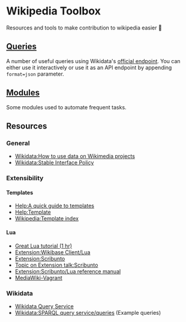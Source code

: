 # Wikipedia Toolbox
Resources and tools to make contribution to wikipedia easier 🙂

## [Queries](/queries)
A number of useful queries using Wikidata's [official endpoint](https://query.wikidata.org). You can either use it interactively or use it as an API endpoint by appending `format=json` parameter.

## [Modules](/modules)
Some modules used to automate frequent tasks.

## Resources
### General
 - [Wikidata:How to use data on Wikimedia projects](https://www.wikidata.org/wiki/Wikidata:How_to_use_data_on_Wikimedia_projects)
 - [Wikidata:Stable Interface Policy](https://www.wikidata.org/wiki/Wikidata:Stable_Interface_Policy)
 
### Extensibility
#### Templates
 - [Help:A quick guide to templates](https://en.wikipedia.org/wiki/Help:A_quick_guide_to_templates)
 - [Help:Template](https://en.wikipedia.org/wiki/Help:Template)
 - [Wikipedia:Template index](https://meta.wikimedia.org/wiki/Help:Advanced_templates)
 
#### Lua
 - [Great Lua tutorial (1 hr)](https://youtu.be/iMacxZQMPXs)
 - [Extension:Wikibase Client/Lua](https://www.mediawiki.org/wiki/Extension:Wikibase_Client/Lua)
 - [Extension:Scribunto](https://www.mediawiki.org/wiki/Extension:Scribunto)
 - [Topic on Extension talk:Scribunto](https://www.mediawiki.org/wiki/Topic:Uzryss2qi47evbx8)
 - [Extension:Scribunto/Lua reference manual](https://www.mediawiki.org/wiki/Extension:Scribunto/Lua_reference_manual#Differences_from_standard_Lua)
 - [MediaWiki-Vagrant](https://www.mediawiki.org/wiki/MediaWiki-Vagrant)
 
### Wikidata
 - [Wikidata Query Service](https://query.wikidata.org/)
 - [Wikidata:SPARQL query service/queries](https://www.wikidata.org/wiki/Wikidata:SPARQL_query_service/queries) (Example queries)
